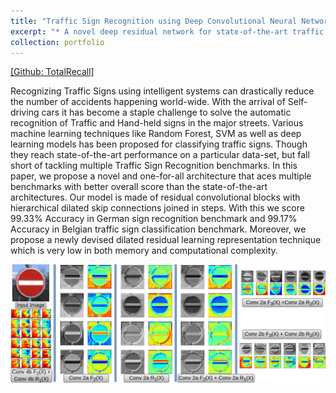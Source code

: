 ```yaml
---
title: "Traffic Sign Recognition using Deep Convolutional Neural Networks"
excerpt: "* A novel deep residual network for state-of-the-art traffic sign recogntition for German and Belgian Traffic Sign data-set."
collection: portfolio
---
```

[[Github: TotalRecall]](https://github.com/Sourajit2110/DilatedSkipTotalRecall)

Recognizing Traffic Signs using intelligent systems can drastically reduce the number of accidents happening world-wide. With the arrival of Self-driving cars it has become a staple challenge to solve the automatic recognition of Traffic and Hand-held signs in the major streets. Various machine learning techniques like Random Forest, SVM as well as deep learning models has been proposed for classifying traffic signs. Though they reach state-of-the-art performance on a particular data-set, but fall short of tackling multiple Traffic Sign Recognition benchmarks. In this paper, we propose a novel and one-for-all architecture that aces multiple benchmarks with better overall score than the state-of-the-art architectures. Our model is made of residual convolutional blocks with hierarchical dilated skip connections joined in steps. With this we score 99.33% Accuracy in German sign recognition benchmark and 99.17% Accuracy in Belgian traffic sign classification benchmark. Moreover, we propose a newly devised dilated residual learning representation technique which is very low in both memory and computational complexity. 

![img5](/images/iccit.png)
<!--<br/><img src='/images/iccit.png'>-->